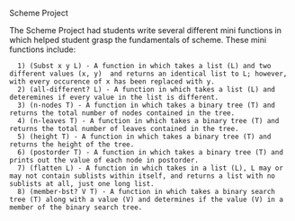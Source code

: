 Scheme Project 

The Scheme Project had students write several different mini functions in which helped student grasp the fundamentals of scheme. These mini functions include:
	  
	  1) (Subst x y L) - A function in which takes a list (L) and two different values (x, y)  and returns an identical list to L; however, with every occurence of x has been replaced with y.
	  2) (all-different? L) - A function in which takes a list (L) and deteremines if every value in the list is different.
	  3) (n-nodes T) - A function in which takes a binary tree (T) and returns the total number of nodes contained in the tree.
	  4) (n-leaves T) - A function in which takes a binary tree (T) and returns the total number of leaves contained in the tree.
	  5) (height T) - A function in which takes a binary tree (T) and returns the height of the tree. 
	  6) (postorder T) - A function in which takes a binary tree (T) and prints out the value of each node in postorder.
	  7) (flatten L) - A function in which takes in a list (L), L may or may not contain sublists within itself, and returns a list with no sublists at all, just one long list.
	  8) (member-bst? V T) - A function in which takes a binary search tree (T) along with a value (V) and determines if the value (V) in a member of the binary search tree. 
